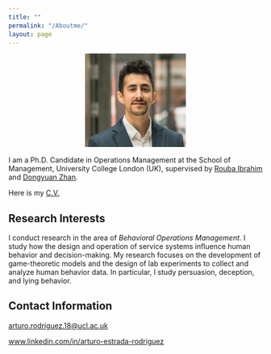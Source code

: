 ```yaml
---
title: ""
permalink: "/Aboutme/"
layout: page
---
```


<center><img src="https://github.com/arturoestrada/arturoestrada.github.io/blob/master/passport.jpg" width="200"></center>

I am a Ph.D. Candidate in Operations Management at the School of Management, University College London (UK), supervised by [Rouba Ibrahim](https://www.mgmt.ucl.ac.uk/people/roubaibrahim) and [Dongyuan Zhan](https://www.mgmt.ucl.ac.uk/people/dongyuanzhan). 

Here is my <a href="arturoestrada.github.io/CV Arturo Estrada.pdf" target="_blank">C.V.</a>

## Research Interests

I conduct research in the area of *Behavioral Operations Management*. I study how the design and operation of service systems influence human behavior and decision-making. My research focuses on the development of game-theoretic models and the design of lab experiments to collect and analyze human behavior data. In particular, I study persuasion, deception, and lying behavior.


## Contact Information

arturo.rodriguez.18@ucl.ac.uk

www.linkedin.com/in/arturo-estrada-rodriguez

